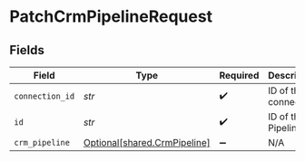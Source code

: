 # PatchCrmPipelineRequest


## Fields

| Field                                                              | Type                                                               | Required                                                           | Description                                                        |
| ------------------------------------------------------------------ | ------------------------------------------------------------------ | ------------------------------------------------------------------ | ------------------------------------------------------------------ |
| `connection_id`                                                    | *str*                                                              | :heavy_check_mark:                                                 | ID of the connection                                               |
| `id`                                                               | *str*                                                              | :heavy_check_mark:                                                 | ID of the Pipeline                                                 |
| `crm_pipeline`                                                     | [Optional[shared.CrmPipeline]](../../models/shared/crmpipeline.md) | :heavy_minus_sign:                                                 | N/A                                                                |